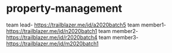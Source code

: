 # property-management
team lead- https://trailblazer.me/id/a2020batch5
team member1- https://trailblazer.me/id/n2020batch1
team member2- https://trailblazer.me/id/r2020batch4
team member3- https://trailblazer.me/id/m2020batch1
